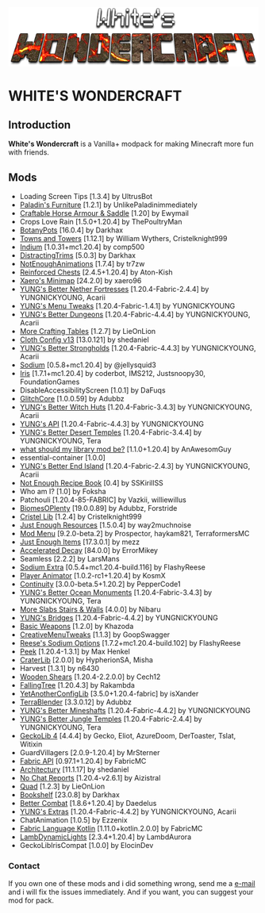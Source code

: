 ![White's Wondercraft](https://github.com/KerimCan05/wondercraft/blob/main/images/main.png?raw=true)

# WHITE'S WONDERCRAFT

## Introduction

**White's Wondercraft** is a Vanilla+ modpack for making Minecraft more fun with friends.

## Mods

- Loading Screen Tips [1.3.4] by UltrusBot
- [Paladin's Furniture](https://www.curseforge.com/minecraft/mc-mods/paladins-furniture) [1.2.1] by UnlikePaladinimmediately
- [Craftable Horse Armour & Saddle](https://www.curseforge.com/minecraft/mc-mods/cha-s) [1.20] by Ewymail
- Crops Love Rain [1.5.0+1.20.4] by ThePoultryMan
- [BotanyPots](https://www.curseforge.com/minecraft/mc-mods/botany-pots) [16.0.4] by Darkhax
- [Towns and Towers](https://modrinth.com/mod/towns-and-towers) [1.12.1] by William Wythers, Cristelknight999
- [Indium](https://modrinth.com/mod/indium) [1.0.31+mc1.20.4] by comp500
- [DistractingTrims](https://www.curseforge.com/minecraft/mc-mods/distracting-trims) [5.0.3] by Darkhax
- [NotEnoughAnimations](https://modrinth.com/mod/not-enough-animations) [1.7.4] by tr7zw
- [Reinforced Chests](https://www.curseforge.com/minecraft/mc-mods/reinforced-chests) [2.4.5+1.20.4] by Aton-Kish
- [Xaero's Minimap](https://www.curseforge.com/minecraft/mc-mods/xaeros-minimap) [24.2.0] by xaero96
- [YUNG's Better Nether Fortresses](https://www.curseforge.com/minecraft/mc-mods/yungs-better-nether-fortresses-fabric) [1.20.4-Fabric-2.4.4] by YUNGNICKYOUNG, Acarii
- [YUNG's Menu Tweaks](https://www.curseforge.com/minecraft/mc-mods/yungs-menu-tweaks-fabric) [1.20.4-Fabric-1.4.1] by YUNGNICKYOUNG
- [YUNG's Better Dungeons](https://www.curseforge.com/minecraft/mc-mods/yungs-better-dungeons-fabric) [1.20.4-Fabric-4.4.4] by YUNGNICKYOUNG, Acarii
- [More Crafting Tables](https://lieonlion.github.io/LieOnLion/) [1.2.7] by LieOnLion
- [Cloth Config v13](https://minecraft.curseforge.com/projects/cloth-config) [13.0.121] by shedaniel
- [YUNG's Better Strongholds](https://www.curseforge.com/minecraft/mc-mods/yungs-better-strongholds-fabric) [1.20.4-Fabric-4.4.3] by YUNGNICKYOUNG, Acarii
- [Sodium](https://github.com/CaffeineMC/sodium-fabric) [0.5.8+mc1.20.4] by @jellysquid3
- [Iris](https://github.com/IrisShaders/Iris) [1.7.1+mc1.20.4] by coderbot, IMS212, Justsnoopy30, FoundationGames
- DisableAccessibilityScreen [1.0.1] by DaFuqs
- [GlitchCore](https://www.curseforge.com/minecraft/mc-mods/glitchcore) [1.0.0.59] by Adubbz
- [YUNG's Better Witch Huts](https://www.curseforge.com/minecraft/mc-mods/yungs-better-witch-huts-fabric) [1.20.4-Fabric-3.4.3] by YUNGNICKYOUNG, Acarii
- [YUNG's API](https://www.curseforge.com/minecraft/mc-mods/yungs-api-fabric) [1.20.4-Fabric-4.4.3] by YUNGNICKYOUNG
- [YUNG's Better Desert Temples](https://www.curseforge.com/minecraft/mc-mods/yungs-better-desert-temples-fabric) [1.20.4-Fabric-3.4.4] by YUNGNICKYOUNG, Tera
- [what should my library mod be?](https://modrinth.com/mod/wsmlmb) [1.1.0+1.20.4] by AnAwesomGuy
- essential-container [1.0.0]
- [YUNG's Better End Island](https://www.curseforge.com/minecraft/mc-mods/yungs-better-end-island-fabric) [1.20.4-Fabric-2.4.3] by YUNGNICKYOUNG, Acarii
- [Not Enough Recipe Book](https://www.curseforge.com/minecraft/mc-mods/notenoughrecipebook) [0.4] by SSKirillSS
- Who am I? [1.0] by Foksha
- Patchouli [1.20.4-85-FABRIC] by Vazkii, williewillus
- [BiomesOPlenty](https://www.curseforge.com/minecraft/mc-mods/biomes-o-plenty) [19.0.0.89] by Adubbz, Forstride
- [Cristel Lib](https://modrinth.com/mod/cristel-lib) [1.2.4] by Cristelknight999
- [Just Enough Resources](https://www.curseforge.com/minecraft/mc-mods/just-enough-resources-jer) [1.5.0.4] by way2muchnoise
- [Mod Menu](https://modrinth.com/mod/modmenu) [9.2.0-beta.2] by Prospector, haykam821, TerraformersMC
- [Just Enough Items](https://www.curseforge.com/minecraft/mc-mods/jei) [17.3.0.1] by mezz
- [Accelerated Decay](https://github.com/errormikey/accelerated-decay) [84.0.0] by ErrorMikey
- Seamless [2.2.2] by LarsMans
- [Sodium Extra](https://modrinth.com/mod/sodium-extra) [0.5.4+mc1.20.4-build.116] by FlashyReese
- [Player Animator](kosmx.dev) [1.0.2-rc1+1.20.4] by KosmX  
- [Continuity](https://modrinth.com/mod/continuity) [3.0.0-beta.5+1.20.2] by PepperCode1
- [YUNG's Better Ocean Monuments](https://www.curseforge.com/minecraft/mc-mods/yungs-better-ocean-monuments-fabric) [1.20.4-Fabric-3.4.3] by YUNGNICKYOUNG, Tera
- [More Slabs Stairs & Walls](https://modrinth.com/mod/more-slabs-stairs-and-walls) [4.0.0] by Nibaru
- [YUNG's Bridges](https://www.curseforge.com/minecraft/mc-mods/yungs-bridges-fabric) [1.20.4-Fabric-4.4.2] by YUNGNICKYOUNG
- [Basic Weapons](https://github.com/Khazoda/basic-weapons) [1.2.0] by Khazoda
- [CreativeMenuTweaks](https://modrinth.com/project/creative-menu-tweaks) [1.1.3] by GoopSwagger
- [Reese's Sodium Options](https://github.com/FlashyReese/reeses-sodium-options) [1.7.2+mc1.20.4-build.102] by FlashyReese
- [Peek](https://www.curseforge.com/minecraft/mc-mods/peek) [1.20.4-1.3.1] by Max Henkel
- [CraterLib](https://modrinth.com/mod/craterlib) [2.0.0] by HypherionSA, Misha
- Harvest [1.3.1] by n6430
- [Wooden Shears](https://github.com/cech12/WoodenShears) [1.20.4-2.2.0.0] by Cech12
- [FallingTree](https://www.curseforge.com/minecraft/mc-mods/falling-tree) [1.20.4.3] by Rakambda
- [YetAnotherConfigLib](https://isxander.dev) [3.5.0+1.20.4-fabric] by isXander
- [TerraBlender](https://www.curseforge.com/minecraft/mc-mods/terrablender) [3.3.0.12] by Adubbz
- [YUNG's Better Mineshafts](https://www.curseforge.com/minecraft/mc-mods/yungs-better-mineshafts-fabric) [1.20.4-Fabric-4.4.2] by YUNGNICKYOUNG
- [YUNG's Better Jungle Temples](https://www.curseforge.com/minecraft/mc-mods/yungs-better-jungle-temples-fabric) [1.20.4-Fabric-2.4.4] by YUNGNICKYOUNG, Tera
- [GeckoLib 4](https://www.curseforge.com/minecraft/mc-mods/geckolib) [4.4.4] by Gecko, Eliot, AzureDoom, DerToaster, Tslat, Witixin
- GuardVillagers [2.0.9-1.20.4] by MrSterner
- [Fabric API](https://fabricmc.net) [0.97.1+1.20.4] by FabricMC
- [Architectury](https://architectury.github.io/architectury-documentations/) [11.1.17] by shedaniel
- [No Chat Reports](https://www.curseforge.com/minecraft/mc-mods/no-chat-reports) [1.20.4-v2.6.1] by Aizistral
- [Quad](https://lieonlion.github.io/LieOnLion/) [1.2.3] by LieOnLion
- [Bookshelf](https://www.curseforge.com/minecraft/mc-mods/bookshelf) [23.0.8] by Darkhax
- [Better Combat](https://github.com/ZsoltMolnarrr/BetterCombat) [1.8.6+1.20.4] by Daedelus
- [YUNG's Extras](https://www.curseforge.com/minecraft/mc-mods/yungs-extras-fabric) [1.20.4-Fabric-4.4.2] by YUNGNICKYOUNG, Acarii
- ChatAnimation [1.0.5] by Ezzenix
- [Fabric Language Kotlin](https://minecraft.curseforge.com/projects/fabric-language-kotlin) [1.11.0+kotlin.2.0.0] by FabricMC
- [LambDynamicLights](https://modrinth.com/mod/lambdynamiclights) [2.3.4+1.20.4] by LambdAurora
- GeckoLibIrisCompat [1.0.0] by ElocinDev

### Contact

If you own one of these mods and i did something wrong, send me a [e-mail](mailto:kerim_can05@proton.me) and i will fix the issues immediately. And if you want, you can suggest your mod for pack.
